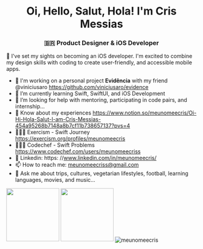 <h1 align="center"> Oi, Hello, Salut, Hola! I'm Cris Messias</h1>
<h3 align="center"> 🇧🇷 Product Designer & iOS Developer</h3>
🤠 I've set my sights on becoming an iOS developer. I'm excited to combine my design skills with coding to create user-friendly, and accessible mobile apps.


- 🔭 I'm working on a personal project **Evidência** with my friend @viniciusaro https://github.com/viniciusaro/evidence 
- 🌱 I’m currently learning Swift, SwiftUI, and iOS Development
- 🤔 I’m looking for help with mentoring, participating in code pairs, and internship...
- 📄 Know about my experiences https://www.notion.so/meunomeecris/Oi-Hi-Hola-Salut-I-am-Cris-Messias-454a95268b7148a8b7cf11b738657137?pvs=4
- 👩🏻‍💻 Exercism - Swift Journey  https://exercism.org/profiles/meunomeecris
- 👩🏻‍💻 Codechef - Swift Problems  https://www.codechef.com/users/meunomeecriss
- 🔗 Linkedin: https: //www.linkedin.com/in/meunomeecris/
- 📫 How to reach me: meunomeecriss@gmail.com
- 💬 Ask me about trips, cultures, vegetarian lifestyles, football, learning languages, movies, and music...





 <div>
  <img height="140px" src="https://github-readme-stats.vercel.app/api?username=meunomeecris"/>
  <img height="140px" src="https://github-readme-stats.vercel.app/api/top-langs/?username=meunomeecris"/>
  <img align="center" src="https://github-readme-streak-stats.herokuapp.com/?user=meunomeecris&" alt="meunomeecris" />
</div> 
